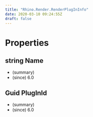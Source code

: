 ```yaml
---
title: "Rhino.Render.RenderPlugInInfo"
date: 2020-03-10 09:24:55Z
draft: false
---
```


# Properties
## string Name
- (summary) 
- (since) 6.0
## Guid PlugInId
- (summary) 
- (since) 6.0
